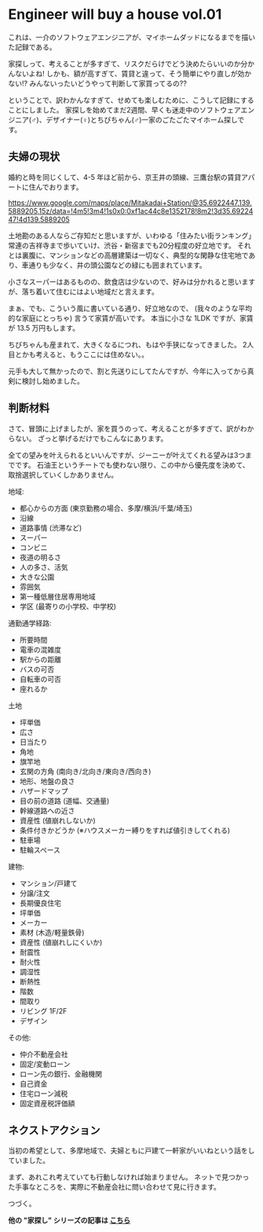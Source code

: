 # Engineer will buy a house vol.01

これは、一介のソフトウェアエンジニアが、マイホームダッドになるまでを描いた記録である。

家探しって、考えることが多すぎて、リスクだらけでどう決めたらいいのか分かんないよね!
しかも、額が高すぎて、賃貸と違って、そう簡単にやり直しが効かない!?
みんないったいどうやって判断して家買ってるの??

ということで、訳わかんなすぎて、せめても楽しむために、こうして記録にすることにしました。
家探しを始めてまだ2週間、早くも迷走中のソフトウェアエンジニア(♂)、デザイナー(♀)とちびちゃん(♂)一家のごたごたマイホーム探しです。


## 夫婦の現状

婚約と時を同じくして、4-5 年ほど前から、京王井の頭線、三鷹台駅の賃貸アパートに住んでおります。

https://www.google.com/maps/place/Mitakadai+Station/@35.6922447,139.5889205,15z/data=!4m5!3m4!1s0x0:0xf1ac44c8e1352178!8m2!3d35.6922447!4d139.5889205

土地勘のある人ならご存知だと思いますが、いわゆる「住みたい街ランキング」常連の吉祥寺まで歩いていけ、渋谷・新宿までも20分程度の好立地です。
それとは裏腹に、マンションなどの高層建築は一切なく、典型的な閑静な住宅地であり、車通りも少なく、井の頭公園などの緑にも囲まれています。

小さなスーパーはあるものの、飲食店は少ないので、好みは分かれると思いますが、落ち着いて住むにはよい地域だと言えます。

まぁ、でも、こういう風に書いている通り、好立地なので、 (我々のような平均的な家庭にとっちゃ) 言うて家賃が高いです。
本当に小さな 1LDK ですが、家賃が 13.5 万円もします。

ちびちゃんも産まれて、大きくなるにつれ、もはや手狭になってきました。
2人目とかも考えると、もうここには住めない。。

元手も大して無かったので、割と先送りにしてたんですが、今年に入ってから真剣に検討し始めました。


## 判断材料

さて、冒頭に上げましたが、家を買うのって、考えることが多すぎて、訳がわからない。
ざっと挙げるだけでもこんなにあります。

全ての望みを叶えられるといいんですが、ジーニーが叶えてくれる望みは3つまでです。
石油王というチートでも使わない限り、この中から優先度を決めて、取捨選択していくしかありません。

地域:

- 都心からの方面 (東京勤務の場合、多摩/横浜/千葉/埼玉)
- 沿線
- 道路事情 (渋滞など)
- スーパー
- コンビニ
- 夜道の明るさ
- 人の多さ、活気
- 大きな公園
- 雰囲気
- 第一種低層住居専用地域
- 学区 (最寄りの小学校、中学校)

通勤通学経路:

- 所要時間
- 電車の混雑度
- 駅からの距離
- バスの可否
- 自転車の可否
- 座れるか

土地

- 坪単価
- 広さ
- 日当たり
- 角地
- 旗竿地
- 玄関の方角 (南向き/北向き/東向き/西向き)
- 地形、地盤の良さ
- ハザードマップ
- 目の前の道路 (道幅、交通量)
- 幹線道路への近さ
- 資産性 (値崩れしないか)
- 条件付きかどうか (※ハウスメーカー縛りをすれば値引きしてくれる)
- 駐車場
- 駐輪スペース

建物:

- マンション/戸建て
- 分譲/注文
- 長期優良住宅
- 坪単価
- メーカー
- 素材 (木造/軽量鉄骨)
- 資産性 (値崩れしにくいか)
- 耐震性
- 耐火性
- 調湿性
- 断熱性
- 階数
- 間取り
- リビング 1F/2F
- デザイン

その他:

- 仲介不動産会社
- 固定/変動ローン
- ローン先の銀行、金融機関
- 自己資金
- 住宅ローン減税
- 固定資産税評価額


## ネクストアクション

当初の希望として、多摩地域で、夫婦ともに戸建て一軒家がいいねという話をしていました。

まず、あれこれ考えていても行動しなければ始まりません。
ネットで見つかった手事なところを、実際に不動産会社に問い合わせて見に行きます。

つづく。

**他の "家探し" シリーズの記事は [こちら](https://tearoom6.hateblo.jp/archive/category/%E5%AE%B6%E6%8E%A2%E3%81%97)**
